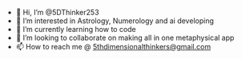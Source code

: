 - 👋 Hi, I’m @5DThinker253
- 👀 I’m interested in Astrology, Numerology and ai developing 
- 🌱 I’m currently learning how to code
- 💞️ I’m looking to collaborate on making all in one metaphysical app 
- 📫 How to reach me @ 5thdimensionalthinkers@gmail.com

<!---
5DThinker253/5DThinker253 is a ✨ special ✨ repository because its `README.md` (this file) appears on your GitHub profile.
You can click the Preview link to take a look at your changes.
--->
